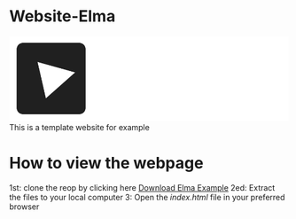 # Website-Elma
![enter image description here](https://raw.githubusercontent.com/OkashiKami/Website-Elma/3539e4109e5ff569bfe4b485db25cbbf8af73e8a/images/logo2.svg)
This is a template website for example 

# How to view the webpage
1st: clone the reop by clicking here [Download Elma Example](https://github.com/OkashiKami/Website-Elma/archive/refs/heads/main.zip)
2ed: Extract the files to  your local computer 
3: Open the *index.html* file in your preferred browser